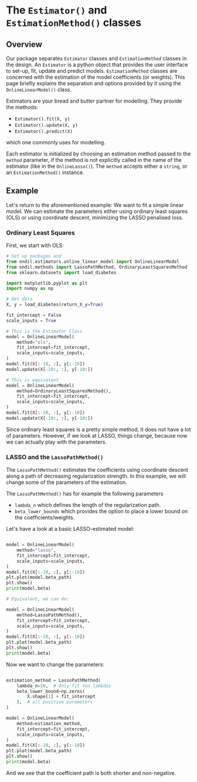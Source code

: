 # The `Estimator()` and `EstimationMethod()` classes

## Overview

Our package separates `Estimator` classes and `EstimationMethod` classes in the design. An `Estimator` is a python object that provides the user interface to set-up, fit, update and predict models. `EstimationMethod` classes are concerned with the estimation of the model coefficients (or weights). This page briefly explains the separation and options provided by it using the `OnlineLinearModel()` class.

Estimators are your bread and butter partner for modelling. They provide the methods:

- `Estimator().fit(X, y)`
- `Estimator().update(X, y)`
- `Estimator().predict(X)`

which one commonly uses for modelling.

Each estimator is initialized by choosing an estimation method passed to the `method` parameter, if the method is not explicitly called in the name of the estimator (like in the `OnlineLasso()`). The `method` accepts either a `string`, or an `EstimationMethod()` instance.

## Example

Let's return to the aforementioned example: We want to fit a simple linear model. We can estimate the parameters either using ordinary least squares (OLS) or using coordinate descent, minimizing the LASSO penalised loss.

### Ordinary Least Squares

First, we start with OLS:

```python
# Set up packages and
from ondil.estimators.online_linear_model import OnlineLinearModel
from ondil.methods import LassoPathMethod, OrdinaryLeastSquaresMethod
from sklearn.datasets import load_diabetes

import matplotlib.pyplot as plt
import numpy as np

# Get data
X, y = load_diabetes(return_X_y=True)

fit_intercept = False
scale_inputs = True

# This is the Estimator Class
model = OnlineLinearModel(
    method="ols", 
    fit_intercept=fit_intercept, 
    scale_inputs=scale_inputs,
)
model.fit(X[:-10, :], y[:-10])
model.update(X[-10:, :], y[-10:])

# This is equivalent
model = OnlineLinearModel(
    method=OrdinaryLeastSquaresMethod(), 
    fit_intercept=fit_intercept, 
    scale_inputs=scale_inputs,
)
model.fit(X[:-10, :], y[:-10])
model.update(X[-10:, :], y[-10:])
```

Since ordinary least squares is a pretty simple method, it does not have a lot of parameters. However, if we look at LASSO, things change, because now we can actually play with the parameters.

### LASSO and the `LassoPathMethod()`

The `LassoPathMethod()` estimates the coefficients using coordinate descent along a path of decreasing regularization strength. In this example, we will change some of the parameters of the estimation.

The `LassoPathMethod()` has for example the following parameters

- `lambda_n` which defines the length of the regularization path.
- `beta_lower_bounds` which provides the option to place a lower bound on the coefficients/weights.

Let's have a look at a basic LASSO-estimated model:

```python

model = OnlineLinearModel(
    method="lasso",
    fit_intercept=fit_intercept,
    scale_inputs=scale_inputs,
)
model.fit(X[:-10, :], y[:-10])
plt.plot(model.beta_path)
plt.show()
print(model.beta)

# Equivalent, we can do:

model = OnlineLinearModel(
    method=LassoPathMethod(),
    fit_intercept=fit_intercept,
    scale_inputs=scale_inputs,
)
model.fit(X[:-10, :], y[:-10])
plt.plot(model.beta_path)
plt.show()
print(model.beta)

```

Now we want to change the parameters:

```python

estimation_method = LassoPathMethod(
    lambda_n=10,  # Only fit ten lambdas
    beta_lower_bound=np.zeros(
        X.shape[1] + fit_intercept
    ),  # all positive parameters
)

model = OnlineLinearModel(
    method=estimation_method,
    fit_intercept=fit_intercept,
    scale_inputs=scale_inputs,
)
model.fit(X[:-10, :], y[:-10])
plt.plot(model.beta_path)
plt.show()
print(model.beta)
```

And we see that the coefficient path is both shorter and non-negative.
